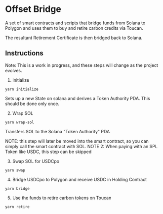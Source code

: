 # Offset Bridge

A set of smart contracts and scripts that bridge funds from Solana to Polygon
and uses them to buy and retire carbon credits via Toucan.

The resultant Retirement Certificate is then bridged back to Solana.

## Instructions

Note: This is a work in progress, and these steps will change as the project evolves.

1. Initialize

```shell
yarn initialize
```

Sets up a new State on solana and derives a Token Authority PDA.
This should be done only once.

2. Wrap SOL

```shell
yarn wrap-sol
```

Transfers SOL to the Solana "Token Authority" PDA

NOTE: this step will later be moved into the smart contract, so you can simply call the smart contract with SOL.
NOTE 2: When paying with an SPL Token like USDC, this step can be skipped

3. Swap SOL for USDCpo

```shell
yarn swap
```

4. Bridge USDCpo to Polygon and receive USDC in Holding Contract

```shell
yarn bridge
```

5. Use the funds to retire carbon tokens on Toucan 
```shell
yarn retire
```